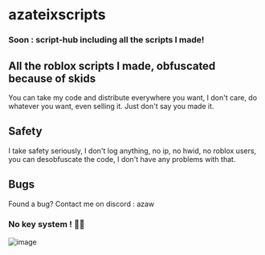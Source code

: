 # azateixscripts
### Soon : script-hub including all the scripts I made!

## All the roblox scripts I made, obfuscated because of skids
You can take my code and distribute everywhere you want, I don't care, do whatever you want, even selling it.
Just don't say you made it.

## Safety
I take safety seriously, I don't log anything, no ip, no hwid, no roblox users, you can desobfuscate the code, I don't have any problems with that.

## Bugs
Found a bug? Contact me on discord : azaw

### No key system ! 🥳🎉

![image](https://github.com/Azateix/azateixscripts/assets/86782048/06255d50-e5d0-472c-a163-4ff1ac9be44c)
